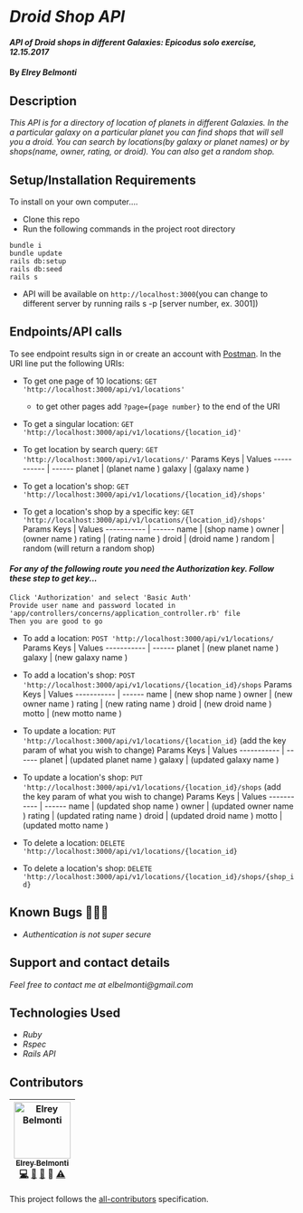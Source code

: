 # _Droid Shop API_

#### _API of Droid shops in different Galaxies: Epicodus solo exercise, 12.15.2017_

#### By _**Elrey Belmonti**_

## Description

_This API is for a directory of location of planets in different Galaxies. In the a particular galaxy on a particular planet you can find shops that will sell you a droid. You can search by locations(by galaxy or planet names) or by shops(name, owner, rating, or droid). You can also get a random shop._

## Setup/Installation Requirements
To install on your own computer....

* Clone this repo
* Run the following commands in the project root directory

```
bundle i
bundle update
rails db:setup
rails db:seed
rails s
```

* API will be available on `http://localhost:3000`(you can change to different server by running rails s -p [server number, ex. 3001])

## Endpoints/API calls

To see endpoint results sign in or create an account with [Postman](https://www.getpostman.com/).
In the URI line put the following URIs:

* To get one page of 10 locations:
  `GET 'http://localhost:3000/api/v1/locations'`
  * to get other pages add `?page={page number}` to the end of the URI
* To get a singular location:
  `GET 'http://localhost:3000/api/v1/locations/{location_id}'`
* To get location by search query:
  `GET 'http://localhost:3000/api/v1/locations/'`
  Params Keys | Values
  ----------- | ------
  planet      | (planet name )
  galaxy      | (galaxy name )

* To get a location's shop:
  `GET 'http://localhost:3000/api/v1/locations/{location_id}/shops'`
* To get a location's shop by a specific key:
  `GET 'http://localhost:3000/api/v1/locations/{location_id}/shops'`
  Params Keys | Values
  ----------- | ------
  name        | (shop name )
  owner      | (owner name )
  rating      | (rating name )
  droid      | (droid name )
  random     | random (will return a random shop)

#### _For any of the following route you need the Authorization key. Follow these step to get key..._
```
Click 'Authorization' and select 'Basic Auth'
Provide user name and password located in 'app/controllers/concerns/application_controller.rb' file
Then you are good to go

```

* To add a location:
  `POST 'http://localhost:3000/api/v1/locations/`
  Params Keys | Values
  ----------- | ------
  planet      | (new planet name )
  galaxy      | (new galaxy name )
* To add a location's shop:
  `POST 'http://localhost:3000/api/v1/locations/{location_id}/shops`
  Params Keys | Values
  ----------- | ------
  name        | (new shop name )
  owner      | (new owner name )
  rating      | (new rating name )
  droid      | (new droid name )
  motto     | (new motto name )
* To update a location:
  `PUT 'http://localhost:3000/api/v1/locations/{location_id}`
  (add the key param of what you wish to change)
  Params Keys | Values
  ----------- | ------
  planet      | (updated planet name )
  galaxy      | (updated galaxy name )

* To update a location's shop:
  `PUT 'http://localhost:3000/api/v1/locations/{location_id}/shops`
  (add the key param of what you wish to change)
  Params Keys | Values
  ----------- | ------
  name        | (updated shop name )
  owner      | (updated owner name )
  rating      | (updated rating name )
  droid      | (updated droid name )
  motto     | (updated motto name )
* To delete a location:
  `DELETE 'http://localhost:3000/api/v1/locations/{location_id}`
* To delete a location's shop:
  `DELETE 'http://localhost:3000/api/v1/locations/{location_id}/shops/{shop_id}`

## Known Bugs 🐛🐛🐛

* _Authentication is not super secure_

## Support and contact details

_Feel free to contact me at elbelmonti@gmail.com_

## Technologies Used

* _Ruby_
* _Rspec_
* _Rails API_

## Contributors

<!-- Contributors START
Elrey_Belmonti ElreyB https://github.com/ElreyB code doc bug design tests
Contributors END -->
<!-- Contributors table START -->
| <img src="https://avatars.githubusercontent.com/ElreyB?s=100" width="100" alt="Elrey Belmonti" /><br />[<sub>Elrey Belmonti</sub>](https://github.com/ElreyB)<br />[💻](https://github.com/ElreyB/word-definer/commits?author=ElreyB) [📖](https://github.com/ElreyB/word-definer/commits?author=ElreyB) [🐛](https://github.com/ElreyB/word-definer/issues?q=author%3AElreyB) 🎨 [⚠️](https://github.com/ElreyB/word-definer/commits?author=ElreyB) |
| :---: |
<!-- Contributors table END -->
This project follows the [all-contributors](https://github.com/kentcdodds/all-contributors) specification.
